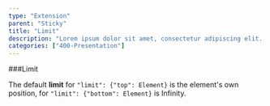 ```yaml
---
type: "Extension"
parent: "Sticky"
title: "Limit"
description: "Lorem ipsum dolor sit amet, consectetur adipiscing elit. Nunc tempus laoreet leo sit amet iaculis."
categories: ["400-Presentation"]
---
```


###Limit

The default **limit** for `"limit": {"top": Element}` is the element's own position, for `"limit": {"bottom": Element}` is Infinity.

<demo>
  <div class="demo_item" data-iframe="iframe/demo/sticky/limit">
  </div>
</demo>
